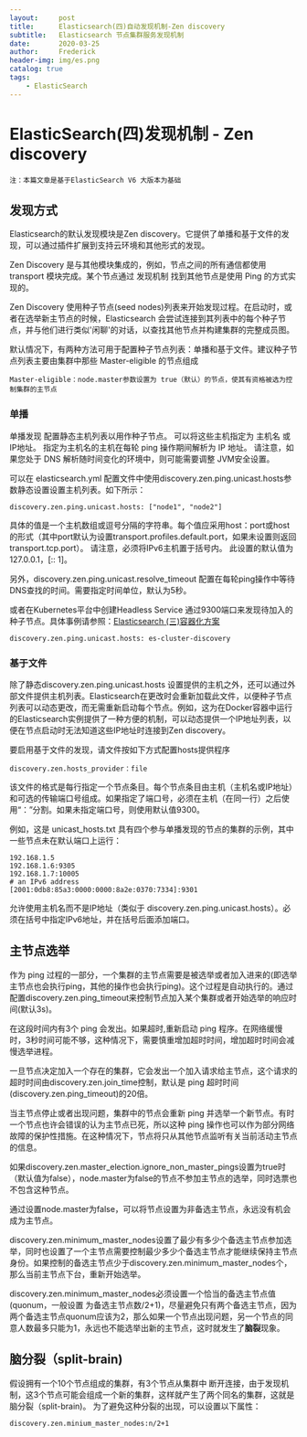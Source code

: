 ```yaml
---
layout:     post
title:      Elasticsearch(四)自动发现机制-Zen discovery
subtitle:   Elasticsearch 节点集群服务发现机制
date:       2020-03-25
author:     Frederick
header-img: img/es.png
catalog: true
tags:
    - ElasticSearch
---
```

# ElasticSearch(四)发现机制 - Zen discovery

    注：本篇文章是基于ElasticSearch V6 大版本为基础

## 发现方式
Elasticsearch的默认发现模块是Zen discovery。它提供了单播和基于文件的发现，可以通过插件扩展到支持云环境和其他形式的发现。

Zen Discovery 是与其他模块集成的，例如，节点之间的所有通信都使用 transport 模块完成。某个节点通过 发现机制 找到其他节点是使用 Ping 的方式实现的。

Zen Discovery 使用种子节点(seed nodes)列表来开始发现过程。在启动时，或者在选举新主节点的时候，Elasticsearch 会尝试连接到其列表中的每个种子节点，并与他们进行类似'闲聊'的对话，以查找其他节点并构建集群的完整成员图。

默认情况下，有两种方法可用于配置种子节点列表：单播和基于文件。建议种子节点列表主要由集群中那些 Master-eligible 的节点组成

    Master-eligible：node.master参数设置为 true（默认）的节点，使其有资格被选为控制集群的主节点

### 单播

单播发现 配置静态主机列表以用作种子节点。 可以将这些主机指定为 主机名 或 IP地址。 指定为主机名的主机在每轮 ping 操作期间解析为 IP 地址。 请注意，如果您处于 DNS 解析随时间变化的环境中，则可能需要调整 JVM安全设置。

可以在 elasticsearch.yml 配置文件中使用discovery.zen.ping.unicast.hosts参数静态设置设置主机列表。如下所示：

    discovery.zen.ping.unicast.hosts: ["node1", "node2"]

具体的值是一个主机数组或逗号分隔的字符串。每个值应采用host：port或host的形式（其中port默认为设置transport.profiles.default.port，如果未设置则返回transport.tcp.port）。 请注意，必须将IPv6主机置于括号内。 此设置的默认值为127.0.0.1，[:: 1]。

另外，discovery.zen.ping.unicast.resolve_timeout 配置在每轮ping操作中等待DNS查找的时间。需要指定时间单位，默认为5秒。

或者在Kubernetes平台中创建Headless Service 通过9300端口来发现待加入的种子节点。具体事例请参照：[Elasticsearch (三)容器化方案](https://www.frederickhou.com/2020/03/24/Elasticsearch-(%E4%B8%89)%E5%AE%B9%E5%99%A8%E5%8C%96%E6%96%B9%E6%A1%88/)

    discovery.zen.ping.unicast.hosts: es-cluster-discovery

### 基于文件
除了静态discovery.zen.ping.unicast.hosts 设置提供的主机之外，还可以通过外部文件提供主机列表。Elasticsearch在更改时会重新加载此文件，以便种子节点列表可以动态更改，而无需重新启动每个节点。例如，这为在Docker容器中运行的Elasticsearch实例提供了一种方便的机制，可以动态提供一个IP地址列表，以便在节点启动时无法知道这些IP地址时连接到Zen discovery。

要启用基于文件的发现，请文件按如下方式配置hosts提供程序

    discovery.zen.hosts_provider：file

该文件的格式是每行指定一个节点条目。每个节点条目由主机（主机名或IP地址）和可选的传输端口号组成。如果指定了端口号，必须在主机（在同一行）之后使用“：”分割。如果未指定端口号，则使用默认值9300。

例如，这是 unicast_hosts.txt 具有四个参与单播发现的节点的集群的示例，其中一些节点未在默认端口上运行：

    192.168.1.5
    192.168.1.6:9305
    192.168.1.7:10005
    # an IPv6 address
    [2001:0db8:85a3:0000:0000:8a2e:0370:7334]:9301

允许使用主机名而不是IP地址（类似于 discovery.zen.ping.unicast.hosts）。必须在括号中指定IPv6地址，并在括号后面添加端口。

## 主节点选举

作为 ping 过程的一部分，一个集群的主节点需要是被选举或者加入进来的(即选举主节点也会执行ping，其他的操作也会执行ping)。这个过程是自动执行的。通过配置discovery.zen.ping_timeout来控制节点加入某个集群或者开始选举的响应时间(默认3s)。

在这段时间内有3个 ping 会发出。如果超时,重新启动 ping 程序。在网络缓慢时，3秒时间可能不够，这种情况下，需要慎重增加超时时间，增加超时时间会减慢选举进程。

一旦节点决定加入一个存在的集群，它会发出一个加入请求给主节点，这个请求的超时时间由discovery.zen.join_time控制，默认是 ping 超时时间(discovery.zen.ping_timeout)的20倍。

当主节点停止或者出现问题，集群中的节点会重新 ping 并选举一个新节点。有时一个节点也许会错误的认为主节点已死，所以这种 ping 操作也可以作为部分网络故障的保护性措施。在这种情况下，节点将只从其他节点监听有关当前活动主节点的信息。

如果discovery.zen.master_election.ignore_non_master_pings设置为true时（默认值为false），node.master为false的节点不参加主节点的选举，同时选票也不包含这种节点。

通过设置node.master为false，可以将节点设置为非备选主节点，永远没有机会成为主节点。

discovery.zen.minimum_master_nodes设置了最少有多少个备选主节点参加选举，同时也设置了一个主节点需要控制最少多少个备选主节点才能继续保持主节点身份。如果控制的备选主节点少于discovery.zen.minimum_master_nodes个，那么当前主节点下台，重新开始选举。

discovery.zen.minimum_master_nodes必须设置一个恰当的备选主节点值(quonum，一般设置 为备选主节点数/2+1)，尽量避免只有两个备选主节点，因为两个备选主节点quonum应该为2，那么如果一个节点出现问题，另一个节点的同意人数最多只能为1，永远也不能选举出新的主节点，这时就发生了**脑裂**现象。

## 脑分裂（split-brain)

假设拥有一个10个节点组成的集群，有3个节点从集群中 断开连接，由于发现机制，这3个节点可能会组成一个新的集群，这样就产生了两个同名的集群，这就是脑分裂（split-brain)。 为了避免这种分裂的出现，可以设置以下属性：

    discovery.zen.minium_master_nodes:n/2+1
